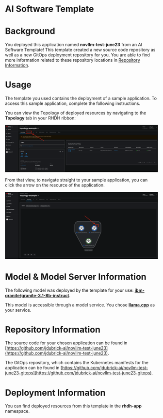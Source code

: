 # AI Software Template

# Background

You deployed this application named **novllm-test-june23** from an AI Software Template! This template created a new source code repository as well as a new GitOps deployment repository for you. You are able to find more information related to these repository locations in [Repository Information](#repository-information).

# Usage

The template you used contains the deployment of a sample application. To access this sample application, complete the following instructions.

You can view the Topology of deployed resources by navigating to the **Topology** tab in your RHDH ribbon:

![Topology Ribbon](./images/topology-ribbon.png)

From that view, to navigate straight to your sample application, you can click the arrow on the resource of the application.

![Topology View Application Link](./images/topology-app-link.png)

# Model & Model Server Information
The following model was deployed by the template for your use: **[ibm-granite/granite-3.1-8b-instruct](https://huggingface.co/ibm-granite/granite-3.1-8b-instruct)**.

This model is accessible through a model service. You chose **[llama.cpp]( https://github.com/redhat-ai-dev/developer-images/tree/main/model-servers/llamacpp_python/0.3.8)** as your service.

# Repository Information

The source code for your chosen application can be found in [https://github.com/jdubrick-ai/novllm-test-june23](https://github.com/jdubrick-ai/novllm-test-june23).

The GitOps repository, which contains the Kubernetes manifests for the application can be found in 
[https://github.com/jdubrick-ai/novllm-test-june23-gitops](https://github.com/jdubrick-ai/novllm-test-june23-gitops). 

# Deployment Information

You can find deployed resources from this template in the **rhdh-app** namespace.
